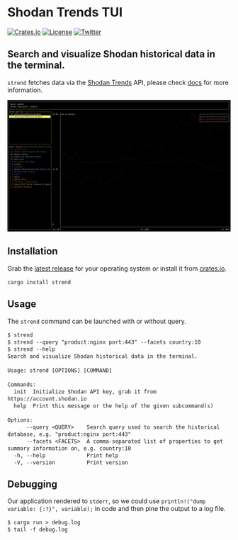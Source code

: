 # Shodan Trends TUI

[![Crates.io](https://img.shields.io/crates/v/strend.svg)](https://crates.io/crates/strend)
[![License](https://img.shields.io/crates/l/mit)](./LICENSE)
[![Twitter](https://img.shields.io/twitter/follow/shodanhq.svg?logo=twitter)](https://twitter.com/shodanhq)

## Search and visualize Shodan historical data in the terminal.

``strend`` fetches data via the [Shodan Trends](https://trends.shodan.io) API, please check [docs](https://developer.shodan.io/api) for more information.

![Sample Output](output-sample.png)

## Installation

Grab the [latest release](https://github.com/thoongnv/trends-rs/releases) for your operating system or install it from [crates.io](https://crates.io/crates/strend).

```shell
cargo install strend
```

## Usage

The ``strend`` command can be launched with or without query.

```shell
$ strend
$ strend --query "product:nginx port:443" --facets country:10
$ strend --help
Search and visualize Shodan historical data in the terminal.

Usage: strend [OPTIONS] [COMMAND]

Commands:
  init  Initialize Shodan API key, grab it from https://account.shodan.io
  help  Print this message or the help of the given subcommand(s)

Options:
      --query <QUERY>    Search query used to search the historical database, e.g. "product:nginx port:443"
      --facets <FACETS>  A comma-separated list of properties to get summary information on, e.g. country:10
  -h, --help             Print help
  -V, --version          Print version
```

## Debugging

Our application rendered to `stderr`, so we could use `println!("dump variable: {:?}", variable);` in code and then pine the output to a log file.

```shell
$ cargo run > debug.log
$ tail -f debug.log
```
